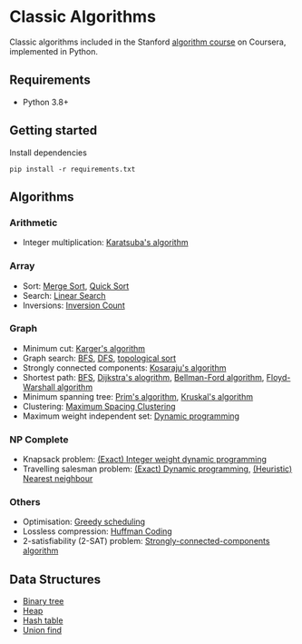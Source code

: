 # Classic Algorithms
Classic algorithms included in the Stanford [algorithm course](https://www.coursera.org/specializations/algorithms?) on Coursera, implemented in Python.

## Requirements

* Python 3.8+

## Getting started

Install dependencies

```shell script
pip install -r requirements.txt
```

## Algorithms
### Arithmetic
* Integer multiplication: [Karatsuba's algorithm](karatsuba_algorithm.py)
### Array
* Sort: [Merge Sort](merge_sort.py), [Quick Sort](quick_sort.py)
* Search: [Linear Search](linear_search.py)
* Inversions: [Inversion Count](count_inversions.py)
### Graph
* Minimum cut: [Karger's algorithm](karger_min_cut.py)
* Graph search: [BFS](graph_search.py), [DFS](graph_search.py), [topological sort](graph_search.py)
* Strongly connected components: [Kosaraju's algorithm](graph_search.py)
* Shortest path: [BFS](graph_search.py), [Dijkstra's alogrithm](dijsktra_shortest_path.py), 
[Bellman-Ford algorithm](bellman_ford_algorithm.py), [Floyd-Warshall algorithm](floyd_warshall_algorithm.py)
* Minimum spanning tree: [Prim's algorithm](prim_mst.py), [Kruskal's algorithm](max_spacing_clustering.py)
* Clustering: [Maximum Spacing Clustering](max_spacing_clustering.py)
* Maximum weight independent set: [Dynamic programming](max_weight_independent_set.py)
### NP Complete
* Knapsack problem: [(Exact) Integer weight dynamic programming](knapsack.py)
* Travelling salesman problem: [(Exact) Dynamic programming](travelling_salesman_exact.py), [(Heuristic) Nearest neighbour](travelling_salesman_nn.py)
### Others
* Optimisation: [Greedy scheduling](greedy_scheduling.py)
* Lossless compression: [Huffman Coding](huffman_coding.py)
* 2-satisfiability (2-SAT) problem: [Strongly-connected-components algorithm](two_sat.py)
## Data Structures
* [Binary tree](binary_tree.py)
* [Heap](heap.py)
* [Hash table](hash_table.py)
* [Union find](union_find.py)